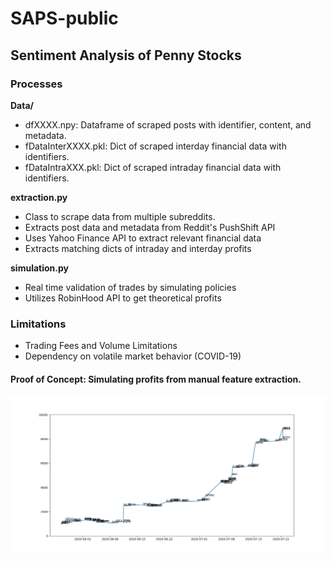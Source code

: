 # SAPS-public
## **Sentiment Analysis of Penny Stocks**
### **Processes**
**Data/**
- dfXXXX.npy: Dataframe of scraped posts with identifier, content, and metadata.
- fDataInterXXXX.pkl: Dict of scraped interday financial data with identifiers.
- fDataIntraXXX.pkl: Dict of scraped intraday financial data with identifiers.

**extraction.py**
- Class to scrape data from multiple subreddits.
- Extracts post data and metadata from Reddit's PushShift API
- Uses Yahoo Finance API to extract relevant financial data
- Extracts matching dicts of intraday and interday profits

**simulation.py**
- Real time validation of trades by simulating policies
- Utilizes RobinHood API to get theoretical profits

### **Limitations**
- Trading Fees and Volume Limitations
- Dependency on volatile market behavior (COVID-19)

#### **Proof of Concept: Simulating profits from manual feature extraction.** 
![Proof Of Concept](https://github.com/justinmiller33/SAPS-public/blob/master/Proof%20Of%20Concept/pocWhole.png)
